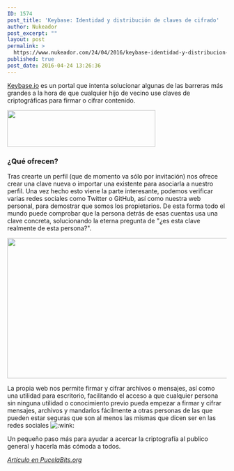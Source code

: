 ```yaml
---
ID: 1574
post_title: 'Keybase: Identidad y distribución de claves de cifrado'
author: Nukeador
post_excerpt: ""
layout: post
permalink: >
  https://www.nukeador.com/24/04/2016/keybase-identidad-y-distribucion-de-claves-de-cifrado/
published: true
post_date: 2016-04-24 13:26:36
---
```

<a href="https://keybase.io" rel="nofollow">Keybase.io</a> es un portal que intenta solucionar algunas de las barreras más grandes a la hora de que cualquier hijo de vecino use claves de criptográficas para firmar o cifrar contenido.

<img class="aligncenter" src="https://pucelabits.org/uploads/default/original/1X/a65daad3667ce39b5171bf23976ca602694e4f63.png" width="340" height="84" />
<h3>¿Qué ofrecen?</h3>
Tras crearte un perfil (que de momento va sólo por invitación) nos ofrece crear una clave nueva o importar una existente para asociarla a nuestro perfil. Una vez hecho esto viene la parte interesante, podemos verificar varias redes sociales como Twitter o GitHub, así como nuestra web personal, para demostrar que somos los propietarios. De esta forma todo el mundo puede comprobar que la persona detrás de esas cuentas usa una clave concreta, solucionando la eterna pregunta de "¿es esta clave realmente de esta persona?".

<a href="https://keybase.io/nukeador" rel="nofollow"><img class="aligncenter" src="https://pucelabits.org/uploads/default/original/1X/c3c8920aa3d85d152ffd9bbccf39ca43af00509c.png" width="690" height="322" /></a>

La propia web nos permite firmar y cifrar archivos o mensajes, así como una utilidad para escritorio, facilitando el acceso a que cualquier persona sin ninguna utilidad o conocimiento previo pueda empezar a firmar y cifrar mensajes, archivos y mandarlos fácilmente a otras personas de las que pueden estar seguras que son al menos las mismas que dicen ser en las redes sociales <img class="emoji" title=":wink:" src="https://pucelabits.org/images/emoji/emoji_one/wink.png?v=2" alt=":wink:" />

Un pequeño paso más para ayudar a acercar la criptografía al publico general y hacerla más cómoda a todos.

<em><a href="https://pucelabits.org/t/keybase-identidad-y-distribucion-de-claves-de-cifrado/113">Artículo en PucelaBits.org</a></em>